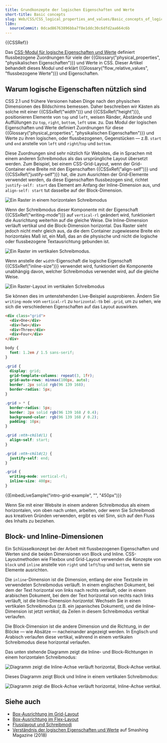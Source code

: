 ```yaml
---
title: Grundkonzepte der logischen Eigenschaften und Werte
short-title: Basic concepts
slug: Web/CSS/CSS_logical_properties_and_values/Basic_concepts_of_logical_properties_and_values
l10n:
  sourceCommit: 0dcad86763896bba7f8e1ddc30c6dfd2aa664c6b
---
```


{{CSSRef}}

Das [CSS-Modul für logische Eigenschaften und Werte](/de/docs/Web/CSS/CSS_logical_properties_and_values#properties) definiert flussbezogene Zuordnungen für viele der {{Glossary("physical_properties", "physikalischen Eigenschaften")}} und Werte in CSS. Dieser Artikel behandelt dieses Modul und erklärt {{Glossary("flow_relative_values", "flussbezogene Werte")}} und Eigenschaften.

## Warum logische Eigenschaften nützlich sind

CSS 2.1 und frühere Versionen haben Dinge nach den physischen Dimensionen des Bildschirms bemessen. Daher beschreiben wir Kästen als solche mit einer {{CSSxRef("width")}} und {{CSSxRef("height")}}, positionieren Elemente von `top` und `left`, weisen Ränder, Abstände und Auffüllungen zu `top`, `right`, `bottom`, `left` usw. zu. Das Modul der logischen Eigenschaften und Werte definiert Zuordnungen für diese {{Glossary("physical_properties", "physikalischen Eigenschaften")}} und Werte zu ihren logischen, oder flussbezogenen, Gegenstücken — z.B. `start` und `end` anstelle von `left` und `right`/`top` und `bottom`.

Diese Zuordnungen sind sehr nützlich für Websites, die in Sprachen mit einem anderen Schreibmodus als das ursprüngliche Layout übersetzt werden. Zum Beispiel, bei einem CSS-Grid-Layout, wenn der Grid-Container eine Breite mit den Eigenschaften {{CSSxRef("align-self")}} und {{CSSxRef("justify-self")}} hat, die zum Ausrichten der Grid-Elemente verwendet werden, da diese Eigenschaften flussbezogen sind, richtet `justify-self: start` das Element am Anfang der Inline-Dimension aus, und `align-self: start` tut dasselbe auf der Block-Dimension.

![Ein Raster in einem horizontalen Schreibmodus](grid-horizontal-width-sm.png)

Wenn der Schreibmodus dieser Komponente mit der Eigenschaft {{CSSxRef("writing-mode")}} auf `vertical-rl` geändert wird, funktioniert die Ausrichtung weiterhin auf die gleiche Weise. Die Inline-Dimension verläuft vertikal und die Block-Dimension horizontal. Das Raster sieht jedoch nicht mehr gleich aus, da die dem Container zugewiesene Breite ein horizontales Maß ist, ein Maß, das an die physische und nicht die logische oder flussbezogene Textausrichtung gebunden ist.

![Ein Raster im vertikalen Schreibmodus.](grid-vertical-width-sm.png)

Wenn anstelle der `width`-Eigenschaft die logische Eigenschaft {{CSSxRef("inline-size")}} verwendet wird, funktioniert die Komponente unabhängig davon, welcher Schreibmodus verwendet wird, auf die gleiche Weise.

![Ein Raster-Layout im vertikalen Schreibmodus](grid-vertical-inline-size-small.png)

Sie können dies im untenstehenden Live-Beispiel ausprobieren. Ändern Sie `writing-mode` von `vertical-rl` zu `horizontal-tb` bei `.grid`, um zu sehen, wie sich die verschiedenen Eigenschaften auf das Layout auswirken.

```html live-sample___intro-grid-example
<div class="grid">
  <div>One</div>
  <div>Two</div>
  <div>Three</div>
  <div>Four</div>
</div>
```

```css hidden live-sample___intro-grid-example
body {
  font: 1.2em / 1.5 sans-serif;
}

.grid {
  display: grid;
  grid-template-columns: repeat(3, 1fr);
  grid-auto-rows: minmax(100px, auto);
  border: 2px solid rgb(96 139 168);
  border-radius: 5px;
}

.grid > * {
  border-radius: 5px;
  border: 2px solid rgb(96 139 168 / 0.4);
  background-color: rgb(96 139 168 / 0.2);
  padding: 10px;
}

.grid :nth-child(1) {
  align-self: start;
}

.grid :nth-child(2) {
  justify-self: end;
}
```

```css live-sample___intro-grid-example
.grid {
  writing-mode: vertical-rl;
  inline-size: 400px;
}
```

{{EmbedLiveSample("intro-grid-example", "", "450px")}}

Wenn Sie mit einer Website in einem anderen Schreibmodus als einem horizontalen, von oben nach unten, arbeiten, oder wenn Sie Schreibmodi aus kreativen Gründen verwenden, ergibt es viel Sinn, sich auf den Fluss des Inhalts zu beziehen.

## Block- und Inline-Dimensionen

Ein Schlüsselkonzept bei der Arbeit mit flussbezogenen Eigenschaften und Werten sind die beiden Dimensionen von Block und Inline. CSS-Layoutmethoden wie Flexbox und Grid-Layout verwenden die Konzepte von `block` und `inline` anstelle von `right` und `left`/`top` und `bottom`, wenn sie Elemente ausrichten.

Die `inline`-Dimension ist die Dimension, entlang der eine Textzeile im verwendeten Schreibmodus verläuft. In einem englischen Dokument, bei dem der Text horizontal von links nach rechts verläuft, oder in einem arabischen Dokument, bei dem der Text horizontal von rechts nach links verläuft, ist die Inline-Dimension _horizontal_. Wechseln Sie in einen vertikalen Schreibmodus (z.B. ein japanisches Dokument), und die Inline-Dimension ist jetzt _vertikal_, da Zeilen in diesem Schreibmodus vertikal verlaufen.

Die Block-Dimension ist die andere Dimension und die Richtung, in der Blöcke — wie Absätze — nacheinander angezeigt werden. In Englisch und Arabisch verlaufen diese vertikal, während in einem vertikalen Schreibmodus diese horizontal verlaufen.

Das unten stehende Diagramm zeigt die Inline- und Block-Richtungen in einem horizontalen Schreibmodus:

![Diagramm zeigt die Inline-Achse verläuft horizontal, Block-Achse vertikal.](mdn-horizontal.png)

Dieses Diagramm zeigt Block und Inline in einem vertikalen Schreibmodus:

![Diagramm zeigt die Block-Achse verläuft horizontal, Inline-Achse vertikal.](mdn-vertical.png)

## Siehe auch

- [Box-Ausrichtung im Grid-Layout](/de/docs/Web/CSS/CSS_box_alignment/Box_alignment_in_grid_layout)
- [Box-Ausrichtung im Flex-Layout](/de/docs/Web/CSS/CSS_box_alignment/Box_alignment_in_flexbox)
- [Flusslayout und Schreibmodi](/de/docs/Web/CSS/CSS_display/Flow_layout_and_writing_modes)
- [Verständnis der logischen Eigenschaften und Werte](https://www.smashingmagazine.com/2018/03/understanding-logical-properties-values/) auf Smashing Magazine (2018)
